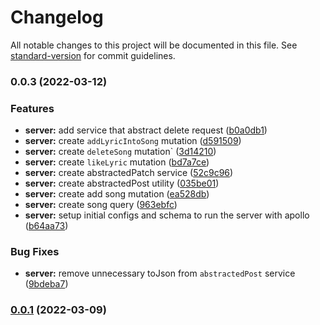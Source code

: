 # Changelog

All notable changes to this project will be documented in this file. See [standard-version](https://github.com/conventional-changelog/standard-version) for commit guidelines.

### 0.0.3 (2022-03-12)


### Features

* **server:** add service that abstract delete request ([b0a0db1](https://github.com/samuelsilvadev/shared-lyrics/commit/b0a0db12c14b55d88eb66ca8dffb49b6f579cd0c))
* **server:** create `addLyricIntoSong` mutation ([d591509](https://github.com/samuelsilvadev/shared-lyrics/commit/d5915093b8ca05ce9830372229184a0db6faa31d))
* **server:** create `deleteSong` mutation` ([3d14210](https://github.com/samuelsilvadev/shared-lyrics/commit/3d14210b50c898a759904be56f1385a4cd5eb763))
* **server:** create `likeLyric` mutation ([bd7a7ce](https://github.com/samuelsilvadev/shared-lyrics/commit/bd7a7cea9b08eefd91c0a42921092e1bb9d082d6))
* **server:** create abstractedPatch service ([52c9c96](https://github.com/samuelsilvadev/shared-lyrics/commit/52c9c96949720bff2f55a897a5658341a853b278))
* **server:** create abstractedPost utility ([035be01](https://github.com/samuelsilvadev/shared-lyrics/commit/035be01e7534704e1be742c0f9771b8c2efd6574))
* **server:** create add song mutation ([ea528db](https://github.com/samuelsilvadev/shared-lyrics/commit/ea528db50d19fdb7b30614334d1da2aaa776531f))
* **server:** create song query ([963ebfc](https://github.com/samuelsilvadev/shared-lyrics/commit/963ebfc152a4cd6ec669e0a2c6659020a46dd3d1))
* **server:** setup initial configs and schema to run the server with apollo ([b64aa73](https://github.com/samuelsilvadev/shared-lyrics/commit/b64aa739dec80378c0e76e03ca4c97b708ad854c))


### Bug Fixes

* **server:** remove unnecessary toJson from `abstractedPost` service ([9bdeba7](https://github.com/samuelsilvadev/shared-lyrics/commit/9bdeba7070d0dc615d0ffaddb5da4af42a0618ad))

### [0.0.1](https://github.com/samuelsilvadev/shared-lyrics/compare/v0.0.2...v0.0.1) (2022-03-09)
